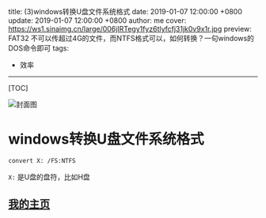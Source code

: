 title: (3)windows转换U盘文件系统格式
date: 2019-01-07 12:00:00 +0800
update: 2019-01-07 12:00:00 +0800
author: me
cover: https://ws1.sinaimg.cn/large/006jIRTegy1fyz6tlyfcfj31jk0v9x1r.jpg
preview:  FAT32 不可以传超过4G的文件，而NTFS格式可以，如何转换？一句windows的DOS命令即可
tags:

  - 效率

---

[TOC]

![封面图](https://ws1.sinaimg.cn/large/006jIRTegy1fyz6tlyfcfj31jk0v9x1r.jpg)

# windows转换U盘文件系统格式

```bash
convert X: /FS:NTFS
```

`X:` 是U盘的盘符，比如H盘

## [我的主页](https://suveng.github.io/blog/)